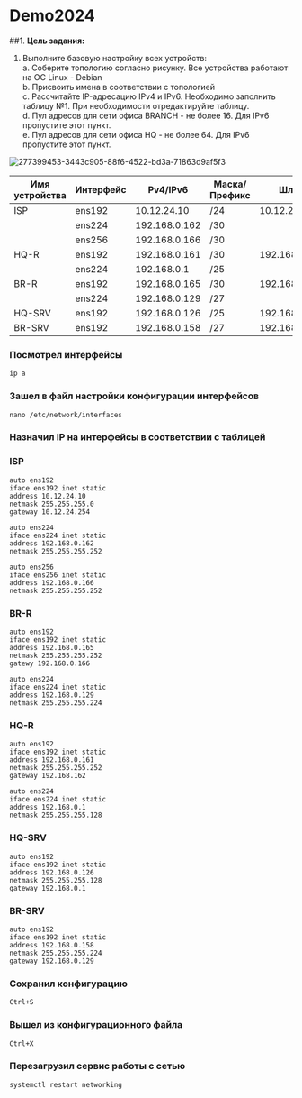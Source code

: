 # Demo2024
##1.
**Цель задания:**
1. Выполните базовую настройку всех устройств:  
	a. Соберите топологию согласно рисунку. Все устройства работают на OC Linux - Debian  
  b. Присвоить имена в соответствии с топологией  
  c. Рассчитайте IP-адресацию IPv4 и IPv6. Необходимо заполнить таблицу №1. При необходимости отредактируйте таблицу.  
  d. Пул адресов для сети офиса BRANCH - не более 16. Для IPv6 пропустите этот пункт.  
  e. Пул адресов для сети офиса HQ - не более 64. Для IPv6 пропустите этот пункт.  

![277399453-3443c905-88f6-4522-bd3a-71863d9af5f3](https://github.com/MurzabaevSSA39/Demo2024--1/assets/148869306/164ff306-e98a-4f55-aed5-4598c346870c)

| Имя устройства |    Интерфейс   |  Pv4/IPv6      |  Маска/Префикс     |   Шлюз         |
| -----------    | -----------    |-------------   | -----------        | -------------- |
| ISP            |      ens192    |  10.12.24.10   |/24                 |10.12.24.254    |
|                |      ens224    |192.168.0.162   |/30                 |                |
|                |      ens256    |192.168.0.166   |/30                 |                |
| HQ-R           |      ens192    |192.168.0.161   | /30                |192.168.0.162   |
|                |      ens224    | 192.168.0.1    | /25                |                |  
| BR-R           |      ens192    |192.168.0.165   | /30                |192.168.0.166   |
|                |      ens224    |192.168.0.129   | /27                |                |
| HQ-SRV         |      ens192    |192.168.0.126   | /25                |192.168.0.1     |
| BR-SRV         |     	ens192    |192.168.0.158   | /27                |192.168.0.129   |

### Посмотрел интерфейсы
```
ip a
```
### Зашел в файл настройки конфигурации интерфейсов
```
nano /etc/network/interfaces
```
### Назначил IP на интерфейсы в соответствии с таблицей
### ISP
```
auto ens192
iface ens192 inet static
address 10.12.24.10
netmask 255.255.255.0
gateway 10.12.24.254

auto ens224
iface ens224 inet static
address 192.168.0.162
netmask 255.255.255.252

auto ens256 
iface ens256 inet static
address 192.168.0.166
netmask 255.255.255.252
```
### BR-R
```
auto ens192
iface ens192 inet static
address 192.168.0.165
netmask 255.255.255.252
gatewy 192.168.0.166

auto ens224
iface ens224 inet static
address 192.168.0.129
netmask 255.255.255.224
```
### HQ-R
```
auto ens192
iface ens192 inet static
address 192.168.0.161
netmask 255.255.255.252
gateway 192.168.162

auto ens224
iface ens224 inet static
address 192.168.0.1
netmask 255.255.255.128
```
### HQ-SRV
```
auto ens192
iface ens192 inet static
address 192.168.0.126
netmask 255.255.255.128
gateway 192.168.0.1
```
### BR-SRV
```
auto ens192
iface ens192 inet static
address 192.168.0.158
netmask 255.255.255.224
gateway 192.168.0.129
```
### Сохранил конфигурацию
```
Ctrl+S
```
### Вышел из конфигурационного файла
```
Ctrl+X
```
### Перезагрузил сервис работы с сетью
```
systemctl restart networking
```


